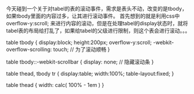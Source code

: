 今天碰到一个关于对tabel的表的滚动事件，需求是表头不动，改变的是tbody，如果tbody里面的内容过多，让其进行滚动事件。 
首先想到的就是利用css中overflow-y:scroll; 来进行内容的滚动，但是在处理tabel的display状态时，就将tabel表的布局给打乱了，如果给tabel的父级进行限制，则这个表会进行滚动。。。
 

table tbody {
  display:block;
  height:200px;
  overflow-y:scroll;
  -webkit-overflow-scrolling: touch; // 为了滚动顺畅 
}

table tbody::-webkit-scrollbar {
  display: none; // 隐藏滚动条
}

table thead, tbody tr {
  display:table;
  width:100%;
  table-layout:fixed;
}

table thead {
  width: calc( 100% - 1em )
}